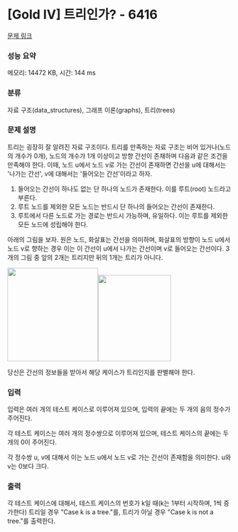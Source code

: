 # [Gold IV] 트리인가? - 6416 

[문제 링크](https://www.acmicpc.net/problem/6416) 

### 성능 요약

메모리: 14472 KB, 시간: 144 ms

### 분류

자료 구조(data_structures), 그래프 이론(graphs), 트리(trees)

### 문제 설명

<p>트리는 굉장히 잘 알려진 자료 구조이다. 트리를 만족하는 자료 구조는 비어 있거나(노드의 개수가 0개), 노드의 개수가 1개 이상이고 방향 간선이 존재하며 다음과 같은 조건을 만족해야 한다. 이때, 노드 u에서 노드 v로 가는 간선이 존재하면 간선을 u에 대해서는 '나가는 간선', v에 대해서는 '들어오는 간선'이라고 하자.</p>

<ol>
	<li>들어오는 간선이 하나도 없는 단 하나의 노드가 존재한다. 이를 루트(root) 노드라고 부른다.</li>
	<li>루트 노드를 제외한 모든 노드는 반드시 단 하나의 들어오는 간선이 존재한다.</li>
	<li>루트에서 다른 노드로 가는 경로는 반드시 가능하며, 유일하다. 이는 루트를 제외한 모든 노드에 성립해야 한다.</li>
</ol>

<p>아래의 그림을 보자. 원은 노드, 화살표는 간선을 의미하며, 화살표의 방향이 노드 u에서 노드 v로 향하는 경우 이는 이 간선이 u에서 나가는 간선이며 v로 들어오는 간선이다. 3개의 그림 중 앞의 2개는 트리지만 뒤의 1개는 트리가 아니다.</p>

<p><img alt="" src=""><img alt="" src="" style="background-color:initial; font-size:medium; height:210px; width:204px"><img alt="" src="" style="background-color:initial; font-size:medium; height:194px; width:164px"></p>

<p>당신은 간선의 정보들을 받아서 해당 케이스가 트리인지를 판별해야 한다.</p>

### 입력 

 <p>입력은 여러 개의 테스트 케이스로 이루어져 있으며, 입력의 끝에는 두 개의 음의 정수가 주어진다.</p>

<p>각 테스트 케이스는 여러 개의 정수쌍으로 이루어져 있으며, 테스트 케이스의 끝에는 두 개의 0이 주어진다.</p>

<p>각 정수쌍 u, v에 대해서 이는 노드 u에서 노드 v로 가는 간선이 존재함을 의미한다. u와 v는 0보다 크다.</p>

### 출력 

 <p>각 테스트 케이스에 대해서, 테스트 케이스의 번호가 k일 때(k는 1부터 시작하며, 1씩 증가한다) 트리일 경우 "Case k is a tree."를, 트리가 아닐 경우 "Case k is not a tree."를 출력한다.</p>

